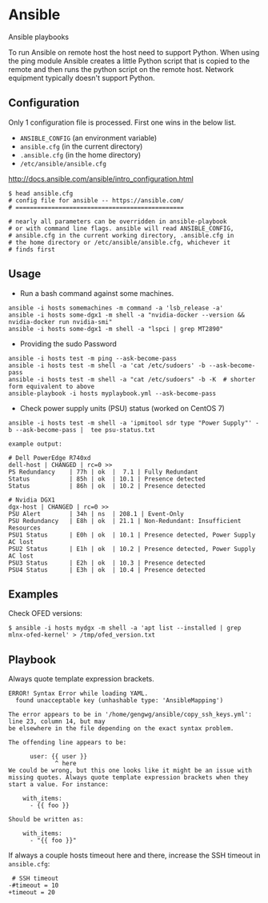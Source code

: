 # Ansible

Ansible playbooks

To run Ansible on remote host the host need to support Python.
When using the ping module Ansible creates a little Python script that
is copied to the remote and then runs the python script on the remote
host. Network equipment typically doesn't support Python.

## Configuration

Only 1 configuration file is processed. First one wins in the below list. 


* `ANSIBLE_CONFIG` (an environment variable)
* `ansible.cfg` (in the current directory)
* `.ansible.cfg` (in the home directory)
* `/etc/ansible/ansible.cfg`

http://docs.ansible.com/ansible/intro_configuration.html

```
$ head ansible.cfg
# config file for ansible -- https://ansible.com/
# ===============================================

# nearly all parameters can be overridden in ansible-playbook
# or with command line flags. ansible will read ANSIBLE_CONFIG,
# ansible.cfg in the current working directory, .ansible.cfg in
# the home directory or /etc/ansible/ansible.cfg, whichever it
# finds first
```

## Usage

* Run a bash command against some machines.

```
ansible -i hosts somemachines -m command -a 'lsb_release -a'
ansible -i hosts some-dgx1 -m shell -a "nvidia-docker --version && nvidia-docker run nvidia-smi"
ansible -i hosts some-dgx1 -m shell -a "lspci | grep MT2890"
```

* Providing the sudo Password

```
ansible -i hosts test -m ping --ask-become-pass
ansible -i hosts test -m shell -a 'cat /etc/sudoers' -b --ask-become-pass
ansible -i hosts test -m shell -a "cat /etc/sudoers" -b -K  # shorter form equivalent to above
ansible-playbook -i hosts myplaybook.yml --ask-become-pass
```

* Check power supply units (PSU) status (worked on CentOS 7)

```
ansible -i hosts test -m shell -a 'ipmitool sdr type "Power Supply"' -b --ask-become-pass |  tee psu-status.txt

example output:

# Dell PowerEdge R740xd
dell-host | CHANGED | rc=0 >>
PS Redundancy    | 77h | ok  |  7.1 | Fully Redundant
Status           | 85h | ok  | 10.1 | Presence detected
Status           | 86h | ok  | 10.2 | Presence detected

# Nvidia DGX1
dgx-host | CHANGED | rc=0 >>
PSU Alert        | 34h | ns  | 208.1 | Event-Only
PSU Redundancy   | E8h | ok  | 21.1 | Non-Redundant: Insufficient Resources
PSU1 Status      | E0h | ok  | 10.1 | Presence detected, Power Supply AC lost
PSU2 Status      | E1h | ok  | 10.2 | Presence detected, Power Supply AC lost
PSU3 Status      | E2h | ok  | 10.3 | Presence detected
PSU4 Status      | E3h | ok  | 10.4 | Presence detected
```

## Examples

Check OFED versions:

```
$ ansible -i hosts mydgx -m shell -a 'apt list --installed | grep mlnx-ofed-kernel' > /tmp/ofed_version.txt
```

## Playbook

Always quote template expression brackets.

```
ERROR! Syntax Error while loading YAML.
  found unacceptable key (unhashable type: 'AnsibleMapping')

The error appears to be in '/home/gengwg/ansible/copy_ssh_keys.yml': line 23, column 14, but may
be elsewhere in the file depending on the exact syntax problem.

The offending line appears to be:

      user: {{ user }}
             ^ here
We could be wrong, but this one looks like it might be an issue with
missing quotes. Always quote template expression brackets when they
start a value. For instance:

    with_items:
      - {{ foo }}

Should be written as:

    with_items:
      - "{{ foo }}"
```

If always a couple hosts timeout here and there, increase the SSH timeout in `ansible.cfg`:

```
 # SSH timeout
-#timeout = 10
+timeout = 20
```

